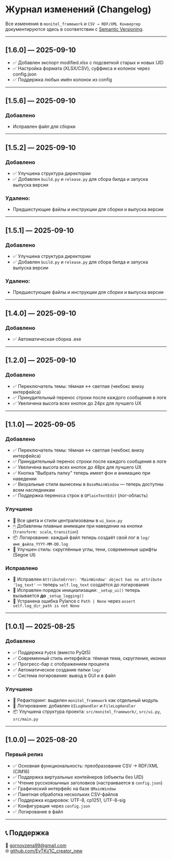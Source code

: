 # Журнал изменений (Changelog)

Все изменения в `monitel_framework` и `CSV → RDF/XML Конвертер` документируются здесь в соответствии с [Semantic Versioning](https://semver.org/).

---

## [1.6.0] — 2025-09-10
- ✅ Добавлен экспорт modified.xlsx с подсветкой старых и новых UID
- ✅ Настройка формата (XLSX/CSV), суффикса и колонок через config.json
- ✅ Поддержка любых имён колонок из config

---

## [1.5.6] — 2025-09-10

### Добавлено

- Исправлен файл для сборки

---

## [1.5.2] — 2025-09-10

### Добавлено

- ✅ Улучшена структура директории
- ✅ Добавлен `build.py` и `release.py` для сбора билда и запуска выпуска версии

### Удалено:

- Предшестующие файлы и инструкции для сборки и выпуска версии

---

## [1.5.1] — 2025-09-10

### Добавлено

- ✅ Улучшена структура директории
- ✅ Добавлен `build.py` и `release.py` для сбора билда и запуска выпуска версии

### Удалено:

- Предшестующие файлы и инструкции для сборки и выпуска версии

---

## [1.4.0] — 2025-09-10

### Добавлено

- ✅ Автоматическая сборка .exe

---

## [1.2.0] — 2025-09-10

### Добавлено

- ✅ Переключатель темы: тёмная ↔ светлая (чекбокс внизу интерфейса)
- ✅ Принудительный перенос строки после каждого сообщения в логе
- ✅ Увеличена высота всех кнопок до 24px для лучшего UX

---

## [1.1.0] — 2025-09-05

### Добавлено

- ✅ Переключатель темы: тёмная ↔ светлая (чекбокс внизу интерфейса)
- ✅ Принудительный перенос строки после каждого сообщения в логе
- ✅ Увеличена высота всех кнопок до 48px для лучшего UX
- ✅ Кнопка "Выбрать папку" теперь имеет фон и анимацию при наведении
- ✅ Визуальные стили вынесены в `BaseMainWindow` — теперь доступны всем наследникам
- ✅ Поддержка переноса строк в `QPlainTextEdit` (лог-область)

### Улучшено

- 🎨 Все цвета и стили централизованы в `ui_base.py`
- 🖱 Добавлены плавные анимации при наведении на кнопки (`transform: scale`, `transition`)
- 📦 Логирование: каждый файл теперь создаёт свой лог в `log/имя_файла_YYYY-MM-DD.log`
- 💄 Улучшен стиль: скруглённые углы, тени, современные шрифты (Segoe UI)

### Исправлено

- 🐛 Исправлен `AttributeError: 'MainWindow' object has no attribute 'log_text'` — теперь `self.log_text` создаётся до логирования
- 🐛 Исправлен порядок инициализации: `_setup_ui()` теперь вызывается **до** `_setup_logging()`
- 🐛 Устранена ошибка Pylance с `Path | None` через `assert self.log_dir_path is not None`

---

## [1.0.1] — 2025-08-25

### Добавлено

- ✅ Поддержка `PyQt6` (вместо PyQt5)
- ✅ Современный стиль интерфейса: тёмная тема, скругления, иконки
- ✅ Прогресс-бар с отображением процента
- ✅ Автоматическое создание папки `log/`
- ✅ Система логирования: вывод в GUI и в файл

### Улучшено

- 📁 Рефакторинг: выделен `monitel_framework` как отдельный модуль
- 🔧 Логирование: добавлен `UILogHandler` и `FileLogHandler`
- 📦 Улучшена структура проекта: `src/monitel_framework/`, `src/ui.py`, `src/main.py`

---

## [1.0.0] — 2025-08-20

### Первый релиз

- ✅ Основная функциональность: преобразование CSV → RDF/XML (CIM16)
- ✅ Поддержка виртуальных контейнеров (объекты без UID)
- ✅ Чтение русскоязычных заголовков (настраивается в `config.json`)
- ✅ Графический интерфейс на базе `QMainWindow`
- ✅ Пакетная обработка нескольких CSV-файлов
- ✅ Поддержка кодировок: UTF-8, cp1251, UTF-8-sig
- ✅ Конфигурация через `config.json`
- ✅ Логирование в файл

---

## 📞 Поддержка

📧 [gornovzena99@gmail.com](mailto:gornovzena99@gmail.com)  
🌐 [github.com/EvTKi/1C_creator_new](https://github.com/EvTKi/1C_creator_new)
